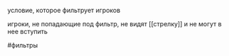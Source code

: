 условие, которое фильтрует игроков 

игроки, не попадающие под фильтр, не видят [[стрелку]] и не могут в нее вступить

#фильтры